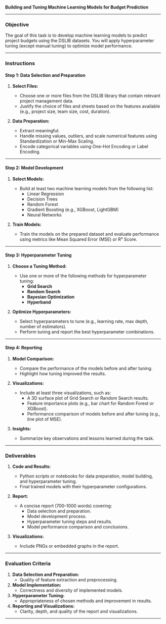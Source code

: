 **Building and Tuning Machine Learning Models for Budget Prediction**

---

### **Objective**

The goal of this task is to develop machine learning models to predict project budgets using the DSLIB datasets. You will apply hyperparameter tuning (except manual tuning) to optimize model performance.

---

### **Instructions**

#### **Step 1: Data Selection and Preparation**

1. **Select Files:**

   - Choose one or more files from the DSLIB library that contain relevant project management data.
   - Justify the choice of files and sheets based on the features available (e.g., project size, team size, cost, duration).

2. **Data Preparation:**
   - Extract meaningful.
   - Handle missing values, outliers, and scale numerical features using Standardization or Min-Max Scaling.
   - Encode categorical variables using One-Hot Encoding or Label Encoding.

---

#### **Step 2: Model Development**

1. **Select Models:**

   - Build at least two machine learning models from the following list:
     - Linear Regression
     - Decision Trees
     - Random Forest
     - Gradient Boosting (e.g., XGBoost, LightGBM)
     - Neural Networks

2. **Train Models:**
   - Train the models on the prepared dataset and evaluate performance using metrics like Mean Squared Error (MSE) or R² Score.

---

#### **Step 3: Hyperparameter Tuning**

1. **Choose a Tuning Method:**

   - Use one or more of the following methods for hyperparameter tuning:
     - **Grid Search**
     - **Random Search**
     - **Bayesian Optimization**
     - **Hyperband**

2. **Optimize Hyperparameters:**
   - Select hyperparameters to tune (e.g., learning rate, max depth, number of estimators).
   - Perform tuning and report the best hyperparameter combinations.

---

#### **Step 4: Reporting**

1. **Model Comparison:**

   - Compare the performance of the models before and after tuning.
   - Highlight how tuning improved the results.

2. **Visualizations:**

   - Include at least three visualizations, such as:
     - A 3D surface plot of Grid Search or Random Search results.
     - Feature importance plots (e.g., bar chart for Random Forest or XGBoost).
     - Performance comparison of models before and after tuning (e.g., line plot of MSE).

3. **Insights:**
   - Summarize key observations and lessons learned during the task.

---

### **Deliverables**

1. **Code and Results:**

   - Python scripts or notebooks for data preparation, model building, and hyperparameter tuning.
   - Final trained models with their hyperparameter configurations.

2. **Report:**

   - A concise report (700–1000 words) covering:
     - Data selection and preparation.
     - Model development process.
     - Hyperparameter tuning steps and results.
     - Model performance comparison and conclusions.

3. **Visualizations:**
   - Include PNGs or embedded graphs in the report.

---

### **Evaluation Criteria**

1. **Data Selection and Preparation:**
   - Quality of feature extraction and preprocessing.
2. **Model Implementation:**
   - Correctness and diversity of implemented models.
3. **Hyperparameter Tuning:**
   - Appropriateness of chosen methods and improvement in results.
4. **Reporting and Visualizations:**
   - Clarity, depth, and quality of the report and visualizations.

---
